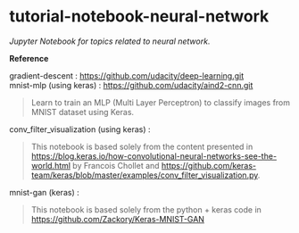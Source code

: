 # tutorial-notebook-neural-network
_Jupyter Notebook for topics related to neural network._

__Reference__  

gradient-descent    : https://github.com/udacity/deep-learning.git<br>
mnist-mlp (using keras) : https://github.com/udacity/aind2-cnn.git<br>
> Learn to train an MLP (Multi Layer Perceptron) to classify images from MNIST dataset using Keras.  

conv_filter_visualization (using keras) : <br>
> This notebook is based solely from the content presented in https://blog.keras.io/how-convolutional-neural-networks-see-the-world.html by Francois Chollet and https://github.com/keras-team/keras/blob/master/examples/conv_filter_visualization.py.

mnist-gan (keras) : <br>
> This notebook is based solely from the python + keras code in https://github.com/Zackory/Keras-MNIST-GAN
